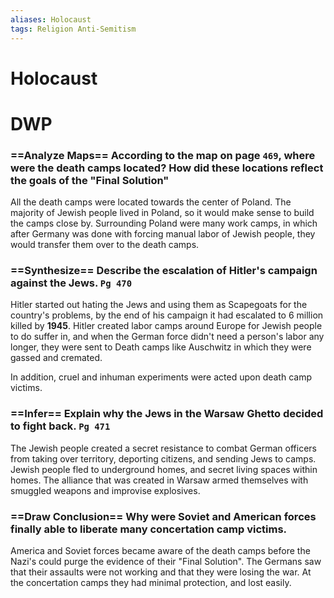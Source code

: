 ```yaml
---
aliases: Holocaust
tags: Religion Anti-Semitism
---
```

# Holocaust

# DWP
### ==Analyze Maps== According to the map on page `469`, where were the death camps located? How did these locations reflect the goals of the "Final Solution"
All the death camps were located towards the center of Poland. The majority of Jewish people lived in Poland, so it would make sense to build the camps close by. Surrounding Poland were many work camps, in which after Germany was done with forcing manual labor of Jewish people, they would transfer them over to the death camps.
### ==Synthesize== Describe the escalation of Hitler's campaign against the Jews. `Pg 470`
Hitler started out hating the Jews and using them as Scapegoats for the country's problems, by the end of his campaign it had escalated to 6 million killed by **1945**. Hitler created labor camps around Europe for Jewish people to do suffer in, and when the German force didn't need a person's labor any longer, they were sent to Death camps like Auschwitz in which they were gassed and cremated.

In addition, cruel and inhuman experiments were acted upon death camp victims.
### ==Infer== Explain why the Jews in the Warsaw Ghetto decided to fight back. `Pg 471`
The Jewish people created a secret resistance to combat German officers from taking over territory, deporting citizens, and sending Jews to camps. Jewish people fled to underground homes, and secret living spaces within homes. The alliance that was created in Warsaw armed themselves with smuggled weapons and improvise explosives.
### ==Draw Conclusion== Why were Soviet and American forces finally able to liberate many concertation camp victims.
America and Soviet forces became aware of the death camps before the Nazi's could purge the evidence of their "Final Solution". The Germans saw that their assaults were not working and that they were losing the war. At the concertation camps they had minimal protection, and lost easily.